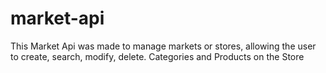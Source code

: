 # market-api
This Market Api was made to manage markets or stores, allowing the user to create, search, modify, delete. Categories and Products on the Store
